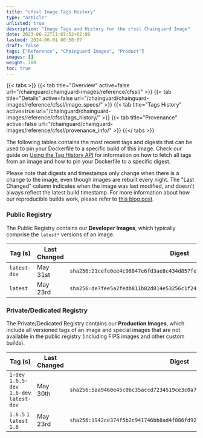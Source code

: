 ```yaml
---
title: "cfssl Image Tags History"
type: "article"
unlisted: true
description: "Image Tags and History for the cfssl Chainguard Image"
date: 2023-06-22T11:07:52+02:00
lastmod: 2024-06-01 00:50:07
draft: false
tags: ["Reference", "Chainguard Images", "Product"]
images: []
weight: 700
toc: true
---
```


{{< tabs >}}
{{< tab title="Overview" active=false url="/chainguard/chainguard-images/reference/cfssl/" >}}
{{< tab title="Details" active=false url="/chainguard/chainguard-images/reference/cfssl/image_specs/" >}}
{{< tab title="Tags History" active=true url="/chainguard/chainguard-images/reference/cfssl/tags_history/" >}}
{{< tab title="Provenance" active=false url="/chainguard/chainguard-images/reference/cfssl/provenance_info/" >}}
{{</ tabs >}}

The following tables contains the most recent tags and digests that can be used to pin your Dockerfile to a specific build of this image. Check our guide on [Using the Tag History API](/chainguard/chainguard-images/using-the-tag-history-api/) for information on how to fetch all tags from an image and how to pin your Dockerfile to a specific digest.

Please note that digests and timestamps only change when there is a change to the image, even though images are rebuilt every night. The "Last Changed" column indicates when the image was last modified, and doesn't always reflect the latest build timestamp. For more information about how our reproducible builds work, please refer to [this blog post](https://www.chainguard.dev/unchained/reproducing-chainguards-reproducible-image-builds).

### Public Registry
The Public Registry contains our **Developer Images**, which typically comprise the `latest*` versions of an image.

| Tag (s)       | Last Changed | Digest                                                                    |
|---------------|--------------|---------------------------------------------------------------------------|
|  `latest-dev` | May 31st     | `sha256:21cefe0ee4c96847e6fd3ae8c434d857fef53ec761858676f14ef82d186035b3` |
|  `latest`     | May 23rd     | `sha256:de7fee5a2fedb811b82d814e53256c1f24dc12ec2cfd2bc5093625fb6fc8da82` |


### Private/Dedicated Registry
The Private/Dedicated Registry contains our **Production Images**, which include all versioned tags of an image and special images that are not available in the public registry (including FIPS images and other custom builds).

| Tag (s)                                     | Last Changed | Digest                                                                    |
|---------------------------------------------|--------------|---------------------------------------------------------------------------|
|  `1-dev` `1.6.5-dev` `1.6-dev` `latest-dev` | May 30th     | `sha256:5aa9460e45c0bc35accd7234519ce3c0a717a04238cd571deaaecf67d1dcbfc3` |
|  `1.6.5` `1` `latest` `1.6`                 | May 23rd     | `sha256:1942ce374f5b2c941746bb8ad4f886fd92ece059e6e0b86b35746634dd12dc11` |

